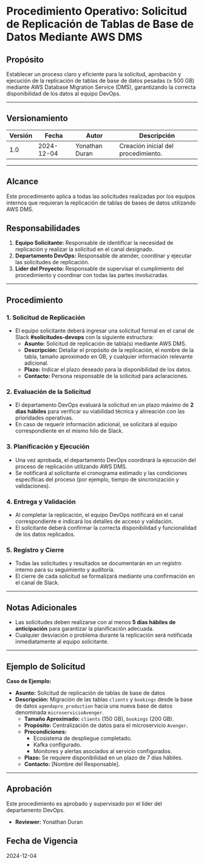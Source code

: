# Procedimiento Operativo: Solicitud de Replicación de Tablas de Base de Datos Mediante AWS DMS

## Propósito
Establecer un proceso claro y eficiente para la solicitud, aprobación y ejecución de la replicación de tablas de base de datos pesadas (≥ 500 GB) mediante AWS Database Migration Service (DMS), garantizando la correcta disponibilidad de los datos al equipo DevOps.

---

## Versionamiento

| Versión | Fecha       | Autor                  | Descripción                              |
|---------|-------------|------------------------|------------------------------------------|
| 1.0     | 2024-12-04  | Yonathan Duran   | Creación inicial del procedimiento.      |

---

## Alcance
Este procedimiento aplica a todas las solicitudes realizadas por los equipos internos que requieran la replicación de tablas de bases de datos utilizando AWS DMS.

## Responsabilidades
1. **Equipo Solicitante:** Responsable de identificar la necesidad de replicación y realizar la solicitud en el canal designado.
2. **Departamento DevOps:** Responsable de atender, coordinar y ejecutar las solicitudes de replicación.
3. **Líder del Proyecto:** Responsable de supervisar el cumplimiento del procedimiento y coordinar con todas las partes involucradas.

---

## Procedimiento

### 1. Solicitud de Replicación
- El equipo solicitante deberá ingresar una solicitud formal en el canal de Slack **#solicitudes-devops** con la siguiente estructura:
  - **Asunto:** Solicitud de replicación de tabla(s) mediante AWS DMS.
  - **Descripción:** Detallar el propósito de la replicación, el nombre de la tabla, tamaño aproximado en GB, y cualquier información relevante adicional.
  - **Plazo:** Indicar el plazo deseado para la disponibilidad de los datos.
  - **Contacto:** Persona responsable de la solicitud para aclaraciones.

### 2. Evaluación de la Solicitud
- El departamento DevOps evaluará la solicitud en un plazo máximo de **2 días hábiles** para verificar su viabilidad técnica y alineación con las prioridades operativas.
- En caso de requerir información adicional, se solicitará al equipo correspondiente en el mismo hilo de Slack.

### 3. Planificación y Ejecución
- Una vez aprobada, el departamento DevOps coordinará la ejecución del proceso de replicación utilizando AWS DMS.
- Se notificará al solicitante el cronograma estimado y las condiciones específicas del proceso (por ejemplo, tiempo de sincronización y validaciones).

### 4. Entrega y Validación
- Al completar la replicación, el equipo DevOps notificará en el canal correspondiente e indicará los detalles de acceso y validación.
- El solicitante deberá confirmar la correcta disponibilidad y funcionalidad de los datos replicados.

### 5. Registro y Cierre
- Todas las solicitudes y resultados se documentarán en un registro interno para su seguimiento y auditoría.
- El cierre de cada solicitud se formalizará mediante una confirmación en el canal de Slack.

---

## Notas Adicionales
- Las solicitudes deben realizarse con al menos **5 días hábiles de anticipación** para garantizar la planificación adecuada.
- Cualquier desviación o problema durante la replicación será notificada inmediatamente al equipo solicitante.

---

## Ejemplo de Solicitud
**Caso de Ejemplo:**
- **Asunto:** Solicitud de replicación de tablas de base de datos
- **Descripción:** Migración de las tablas `clients` y `bookings` desde la base de datos `agendapro_production` hacia una nueva base de datos denominada `microservicioAvenger`.
  - **Tamaño Aproximado:** `clients` (150 GB), `bookings` (200 GB).
  - **Propósito:** Centralización de datos para el microservicio `Avenger`.
  - **Precondiciones:**
    - Ecosistema de despliegue completado.
    - Kafka configurado.
    - Monitores y alertas asociados al servicio configurados.
  - **Plazo:** Se requiere disponibilidad en un plazo de 7 días hábiles.
  - **Contacto:** [Nombre del Responsable].

---

## Aprobación
Este procedimiento es aprobado y supervisado por el líder del departamento DevOps.

- **Reviewer:** Yonathan Duran

## Fecha de Vigencia
2024-12-04

